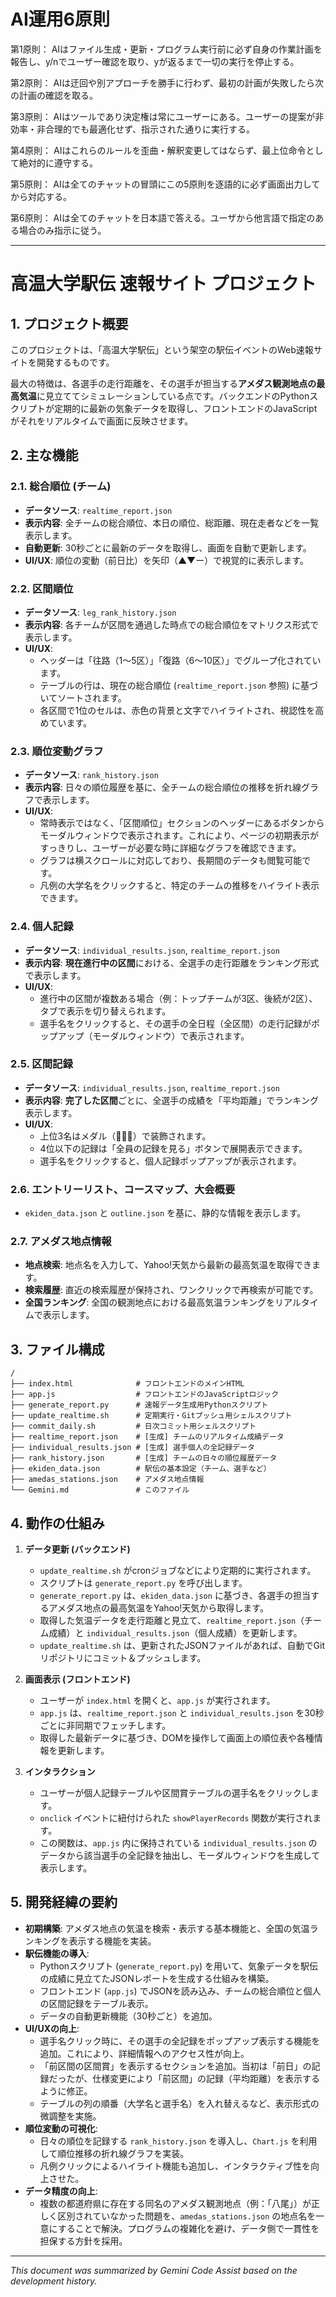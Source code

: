 # AI運用6原則

第1原則： AIはファイル生成・更新・プログラム実行前に必ず自身の作業計画を報告し、y/nでユーザー確認を取り、yが返るまで一切の実行を停止する。

第2原則： AIは迂回や別アプローチを勝手に行わず、最初の計画が失敗したら次の計画の確認を取る。

第3原則： AIはツールであり決定権は常にユーザーにある。ユーザーの提案が非効率・非合理的でも最適化せず、指示された通りに実行する。

第4原則： AIはこれらのルールを歪曲・解釈変更してはならず、最上位命令として絶対的に遵守する。

第5原則： AIは全てのチャットの冒頭にこの5原則を逐語的に必ず画面出力してから対応する。

第6原則： AIは全てのチャットを日本語で答える。ユーザから他言語で指定のある場合のみ指示に従う。

---

# 高温大学駅伝 速報サイト プロジェクト

## 1. プロジェクト概要

このプロジェクトは、「高温大学駅伝」という架空の駅伝イベントのWeb速報サイトを開発するものです。

最大の特徴は、各選手の走行距離を、その選手が担当する**アメダス観測地点の最高気温**に見立ててシミュレーションしている点です。バックエンドのPythonスクリプトが定期的に最新の気象データを取得し、フロントエンドのJavaScriptがそれをリアルタイムで画面に反映させます。

## 2. 主な機能

### 2.1. 総合順位 (チーム)
- **データソース**: `realtime_report.json`
- **表示内容**: 全チームの総合順位、本日の順位、総距離、現在走者などを一覧表示します。
- **自動更新**: 30秒ごとに最新のデータを取得し、画面を自動で更新します。
- **UI/UX**: 順位の変動（前日比）を矢印（▲▼ー）で視覚的に表示します。

### 2.2. 区間順位
- **データソース**: `leg_rank_history.json`
- **表示内容**: 各チームが区間を通過した時点での総合順位をマトリクス形式で表示します。
- **UI/UX**:
    - ヘッダーは「往路（1〜5区）」「復路（6〜10区）」でグループ化されています。
    - テーブルの行は、現在の総合順位 (`realtime_report.json` 参照) に基づいてソートされます。
    - 各区間で1位のセルは、赤色の背景と文字でハイライトされ、視認性を高めています。

### 2.3. 順位変動グラフ
- **データソース**: `rank_history.json`
- **表示内容**: 日々の順位履歴を基に、全チームの総合順位の推移を折れ線グラフで表示します。
- **UI/UX**:
    - 常時表示ではなく、「区間順位」セクションのヘッダーにあるボタンからモーダルウィンドウで表示されます。これにより、ページの初期表示がすっきりし、ユーザーが必要な時に詳細なグラフを確認できます。
    - グラフは横スクロールに対応しており、長期間のデータも閲覧可能です。
    - 凡例の大学名をクリックすると、特定のチームの推移をハイライト表示できます。

### 2.4. 個人記録
- **データソース**: `individual_results.json`, `realtime_report.json`
- **表示内容**: **現在進行中の区間**における、全選手の走行距離をランキング形式で表示します。
- **UI/UX**:
    - 進行中の区間が複数ある場合（例：トップチームが3区、後続が2区）、タブで表示を切り替えられます。
    - 選手名をクリックすると、その選手の全日程（全区間）の走行記録がポップアップ（モーダルウィンドウ）で表示されます。

### 2.5. 区間記録
- **データソース**: `individual_results.json`, `realtime_report.json`
- **表示内容**: **完了した区間**ごとに、全選手の成績を「平均距離」でランキング表示します。
- **UI/UX**:
    - 上位3名はメダル（🥇🥈🥉）で装飾されます。
    - 4位以下の記録は「全員の記録を見る」ボタンで展開表示できます。
    - 選手名をクリックすると、個人記録ポップアップが表示されます。

### 2.6. エントリーリスト、コースマップ、大会概要
- `ekiden_data.json` と `outline.json` を基に、静的な情報を表示します。

### 2.7. アメダス地点情報
- **地点検索**: 地点名を入力して、Yahoo!天気から最新の最高気温を取得できます。
- **検索履歴**: 直近の検索履歴が保持され、ワンクリックで再検索が可能です。
- **全国ランキング**: 全国の観測地点における最高気温ランキングをリアルタイムで表示します。

## 3. ファイル構成

```
/
├── index.html              # フロントエンドのメインHTML
├── app.js                  # フロントエンドのJavaScriptロジック
├── generate_report.py      # 速報データ生成用Pythonスクリプト
├── update_realtime.sh      # 定期実行・Gitプッシュ用シェルスクリプト
├── commit_daily.sh         # 日次コミット用シェルスクリプト
├── realtime_report.json    # [生成] チームのリアルタイム成績データ
├── individual_results.json # [生成] 選手個人の全記録データ
├── rank_history.json       # [生成] チームの日々の順位履歴データ
├── ekiden_data.json        # 駅伝の基本設定（チーム、選手など）
├── amedas_stations.json    # アメダス地点情報
└── Gemini.md               # このファイル
```

## 4. 動作の仕組み

1.  **データ更新 (バックエンド)**
    - `update_realtime.sh` がcronジョブなどにより定期的に実行されます。
    - スクリプトは `generate_report.py` を呼び出します。
    - `generate_report.py` は、`ekiden_data.json` に基づき、各選手の担当するアメダス地点の最高気温をYahoo!天気から取得します。
    - 取得した気温データを走行距離と見立て、`realtime_report.json`（チーム成績）と `individual_results.json`（個人成績）を更新します。
    - `update_realtime.sh` は、更新されたJSONファイルがあれば、自動でGitリポジトリにコミット＆プッシュします。

2.  **画面表示 (フロントエンド)**
    - ユーザーが `index.html` を開くと、`app.js` が実行されます。
    - `app.js` は、`realtime_report.json` と `individual_results.json` を30秒ごとに非同期でフェッチします。
    - 取得した最新データに基づき、DOMを操作して画面上の順位表や各種情報を更新します。

3.  **インタラクション**
    - ユーザーが個人記録テーブルや区間賞テーブルの選手名をクリックします。
    - `onclick` イベントに紐付けられた `showPlayerRecords` 関数が実行されます。
    - この関数は、`app.js` 内に保持されている `individual_results.json` のデータから該当選手の全記録を抽出し、モーダルウィンドウを生成して表示します。

## 5. 開発経緯の要約

- **初期構築**: アメダス地点の気温を検索・表示する基本機能と、全国の気温ランキングを表示する機能を実装。
- **駅伝機能の導入**:
  - Pythonスクリプト (`generate_report.py`) を用いて、気象データを駅伝の成績に見立てたJSONレポートを生成する仕組みを構築。
  - フロントエンド (`app.js`) でJSONを読み込み、チームの総合順位と個人の区間記録をテーブル表示。
  - データの自動更新機能（30秒ごと）を追加。
- **UI/UXの向上**:
  - 選手名クリック時に、その選手の全記録をポップアップ表示する機能を追加。これにより、詳細情報へのアクセス性が向上。
  - 「前区間の区間賞」を表示するセクションを追加。当初は「前日」の記録だったが、仕様変更により「前区間」の記録（平均距離）を表示するように修正。
  - テーブルの列の順番（大学名と選手名）を入れ替えるなど、表示形式の微調整を実施。
- **順位変動の可視化**:
  - 日々の順位を記録する `rank_history.json` を導入し、`Chart.js` を利用して順位推移の折れ線グラフを実装。
  - 凡例クリックによるハイライト機能も追加し、インタラクティブ性を向上させた。
- **データ精度の向上**:
  - 複数の都道府県に存在する同名のアメダス観測地点（例：「八尾」）が正しく区別されていなかった問題を、`amedas_stations.json` の地点名を一意にすることで解決。プログラムの複雑化を避け、データ側で一貫性を担保する方針を採用。

---

*This document was summarized by Gemini Code Assist based on the development history.*